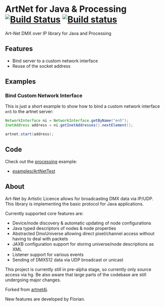 # ArtNet for Java & Processing [![Build Status](https://travis-ci.org/cansik/artnet4j.svg?branch=master)](https://travis-ci.org/cansik/artnet4j) [![Build status](https://ci.appveyor.com/api/projects/status/811y7bud6srbdbny?svg=true)](https://ci.appveyor.com/project/cansik/artnet4j)

Art-Net DMX over IP library for Java and Processing

## Features

* Bind server to a custom network interface
* Reuse of the socket address

## Examples
### Bind Custom Network Interface
This is just a short example to show how to bind a custom network interface `en5` to the artnet server:

```java
NetworkInterface ni = NetworkInterface.getByName("en5");
InetAddress address = ni.getInetAddresses().nextElement();

artnet.start(address);
```

## Code
Check out the [processing](https://processing.org/) example:

* [examples/ArtNetTest](examples/ArtNetTest)

## About
Art-Net by Artistic Licence allows for broadcasting DMX data via IP/UDP. This library is implementing the basic protocol for Java applications.

Currently supported core features are:

* Device/node discovery & automatic updating of node configurations
* Java typed descriptors of nodes & node properties
* Abstracted DmxUniverse allowing direct pixel/channel access without having to deal with packets
* JAXB configuration support for storing universe/node descriptions as XML
* Listener support for various events
* Sending of DMX512 data via UDP broadcast or unicast

This project is currently still in pre-alpha stage, so currently only source access via hg. Be also aware that large parts of the codebase are still undergoing major changes.

Forked from [artnet4j](https://code.google.com/archive/p/artnet4j/).

New features are developed by Florian.
